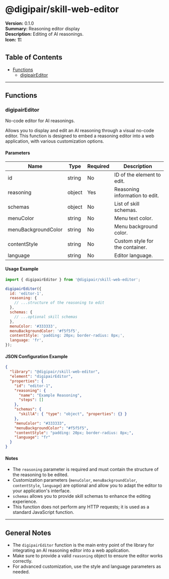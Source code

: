 # @digipair/skill-web-editor

**Version:** 0.1.0  
**Summary:** Reasoning editor display  
**Description:** Editing of AI reasonings.  
**Icon:** 🏗

## Table of Contents

- [Functions](#functions)
  - [digipairEditor](#digipaireditor)

---

## Functions

### digipairEditor

No-code editor for AI reasonings.

Allows you to display and edit an AI reasoning through a visual no-code editor. This function is designed to embed a reasoning editor into a web application, with various customization options.

#### Parameters

| Name                | Type   | Required | Description                     |
| ------------------- | ------ | -------- | ------------------------------- |
| id                  | string | No       | ID of the element to edit.      |
| reasoning           | object | Yes      | Reasoning information to edit.  |
| schemas             | object | No       | List of skill schemas.          |
| menuColor           | string | No       | Menu text color.                |
| menuBackgroundColor | string | No       | Menu background color.          |
| contentStyle        | string | No       | Custom style for the container. |
| language            | string | No       | Editor language.                |

#### Usage Example

```js
import { digipairEditor } from '@digipair/skill-web-editor';

digipairEditor({
  id: 'editor-1',
  reasoning: {
    // ...structure of the reasoning to edit
  },
  schemas: {
    // ...optional skill schemas
  },
  menuColor: '#333333',
  menuBackgroundColor: '#f5f5f5',
  contentStyle: 'padding: 20px; border-radius: 8px;',
  language: 'fr',
});
```

#### JSON Configuration Example

```json
{
  "library": "@digipair/skill-web-editor",
  "element": "digipairEditor",
  "properties": {
    "id": "editor-1",
    "reasoning": {
      "name": "Example Reasoning",
      "steps": []
    },
    "schemas": {
      "skillA": { "type": "object", "properties": {} }
    },
    "menuColor": "#333333",
    "menuBackgroundColor": "#f5f5f5",
    "contentStyle": "padding: 20px; border-radius: 8px;",
    "language": "fr"
  }
}
```

#### Notes

- The `reasoning` parameter is required and must contain the structure of the reasoning to be edited.
- Customization parameters (`menuColor`, `menuBackgroundColor`, `contentStyle`, `language`) are optional and allow you to adapt the editor to your application's interface.
- `schemas` allows you to provide skill schemas to enhance the editing experience.
- This function does not perform any HTTP requests; it is used as a standard JavaScript function.

---

## General Notes

- The `digipairEditor` function is the main entry point of the library for integrating an AI reasoning editor into a web application.
- Make sure to provide a valid `reasoning` object to ensure the editor works correctly.
- For advanced customization, use the style and language parameters as needed.
